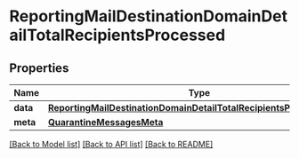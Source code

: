 # ReportingMailDestinationDomainDetailTotalRecipientsProcessed

## Properties
Name | Type | Description | Notes
------------ | ------------- | ------------- | -------------
**data** | [**ReportingMailDestinationDomainDetailTotalRecipientsProcessedData**](ReportingMailDestinationDomainDetailTotalRecipientsProcessedData.md) |  | [optional] 
**meta** | [**QuarantineMessagesMeta**](QuarantineMessagesMeta.md) |  | [optional] 

[[Back to Model list]](../README.md#documentation-for-models) [[Back to API list]](../README.md#documentation-for-api-endpoints) [[Back to README]](../README.md)

